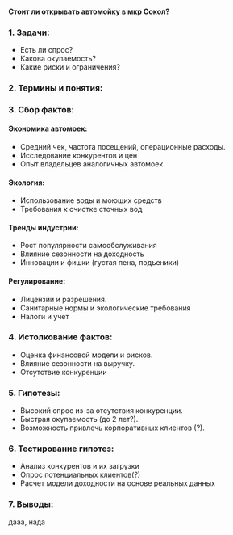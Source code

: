 #### Стоит ли открывать автомойку в мкр Сокол?
### **1. Задачи:**
- Есть ли спрос?
- Какова окупаемость?
- Какие риски и ограничения?

### **2. Термины и понятия:**

### **3. Сбор фактов:**

#### **Экономика автомоек:**
- Средний чек, частота посещений, операционные расходы.
- Исследование конкурентов и цен
- Опыт владельцев аналогичных автомоек
#### **Экология:**
- Использование воды и моющих средств
- Требования к очистке сточных вод

#### **Тренды индустрии:**
- Рост популярности самообслуживания
- Влияние сезонности на доходность
- Инновации и фишки (густая пена, подъеники)

#### **Регулирование:**
- Лицензии и разрешения.
- Санитарные нормы и экологические требования
- Налоги и учет

### **4. Истолкование фактов:**
- Оценка финансовой модели и рисков.
- Влияние сезонности на выручку.
- Отсутствие конкуренции 

### **5. Гипотезы:**
- Высокий спрос из-за отсутствия конкуренции.
- Быстрая окупаемость (до 2 лет?).
- Возможность привлечь корпоративных клиентов (?).

### **6. Тестирование гипотез:**
- Анализ конкурентов и их загрузки
- Опрос потенциальных клиентов(?)
- Расчет модели доходности на основе реальных данных

### **7. Выводы:**
дааа, нада




